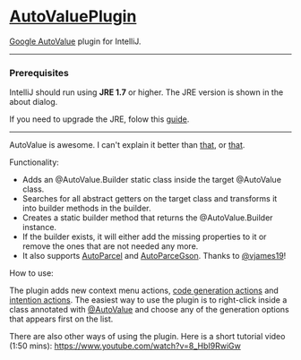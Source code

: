 # [AutoValuePlugin](https://plugins.jetbrains.com/plugin/8091?pr=idea)
[Google AutoValue](https://github.com/google/auto) plugin for IntelliJ.

___
### Prerequisites
IntelliJ should run using **JRE 1.7** or higher.
The JRE version is shown in the about dialog.

If you need to upgrade the JRE, folow this [guide](https://intellij-support.jetbrains.com/hc/en-us/articles/206544879-Selecting-the-JDK-version-the-IDE-will-run-under).
___

AutoValue is awesome.
I can't explain it better than [that](https://github.com/google/auto/blob/master/value/userguide/index.md), or [that](https://docs.google.com/presentation/d/14u_h-lMn7f1rXE1nDiLX0azS3IkgjGl5uxp5jGJ75RE/edit#slide=id.g2a5e9c4a8_00).

Functionality:

- Adds an @AutoValue.Builder static class inside the target @AutoValue class.
- Searches for all abstract getters on the target class and transforms it into builder methods in the builder.
- Creates a static builder method that returns the @AutoValue.Builder instance.
- If the builder exists, it will either add the missing properties to it or remove the ones that are not needed any more.
- It also supports [AutoParcel](https://github.com/frankiesardo/auto-parcel) and [AutoParceGson](https://github.com/evant/auto-parcel-gson). Thanks to [@vjames19](https://github.com/vjames19)!

How to use:

The plugin adds new context menu actions, [code generation actions](https://www.jetbrains.com/help/idea/2016.1/generating-code.html) and [intention actions](https://www.jetbrains.com/help/idea/2016.1/intention-actions.html). The easiest way to use the plugin is to right-click inside a class annotated with [@AutoValue](https://github.com/google/auto) and choose any of the generation options that appears first on the list.

There are also other ways of using the plugin. Here is a short tutorial video (1:50 mins):
https://www.youtube.com/watch?v=8_HbI9RwiGw
